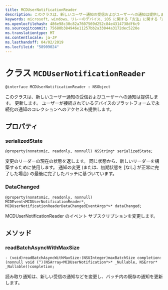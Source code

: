 ```yaml
---
title: MCDUserNotificationReader
description: このクラスは、新しいユーザー通知の受信およびユーザーへの通知は提供します。 更新します。 ユーザーが接続されているデバイスのプラットフォームで永続化の通知のコレクションへのアクセスも提供します。
keywords: microsoft、windows、リレーのデバイス、iOS に関する「方法」に関する「方法」の iPhone
ms.openlocfilehash: 486e98c30c82a7607569d252c84e4314738df6c9
ms.sourcegitcommit: 75680b384946e11257bb2a33044a3172dec5220e
ms.translationtype: MT
ms.contentlocale: ja-JP
ms.lasthandoff: 04/02/2019
ms.locfileid: "58909024"
---
```

# <a name="class-mcdusernotificationreader"></a>クラス `MCDUserNotificationReader`

```
@interface MCDUserNotificationReader : NSObject
```

このクラスは、新しいユーザー通知の受信およびユーザーへの通知は提供します。 更新します。 ユーザーが接続されているデバイスのプラットフォームで永続化の通知のコレクションへのアクセスも提供します。  

## <a name="properties"></a>プロパティ

### <a name="serializedstate"></a>serializedState
`@property(nonatomic, readonly, nonnull) NSString* serializedState;`

変更のリーダーの現在の状態を返します。 同じ状態から、新しいリーダーを構築するために使用します。
通知の変更 (または、初期状態を [なし] が正常に完了した場合) の最後に完了したバッチに基づいています。

### <a name="datachanged"></a>DataChanged
`@property(nonatomic, readonly, nonnull) MCDEvent<MCDUserNotificationReader*, MCDUserNotificationReaderDataChangedEventArgs*>* dataChanged;`

MCDUserNotificationReader のイベント サブスクリプションを変更します。

## <a name="methods"></a>メソッド

### <a name="readbatchasyncwithmaxsize"></a>readBatchAsyncWithMaxSize
`- (void)readBatchAsyncWithMaxSize:(NSUInteger)maxBatchSize
                       completion:(nonnull void (^)(NSArray<MCDUserNotification*>* _Nullable, NSError* _Nullable))completion;`

読み取り通知は、新しい受信の通知などを変更し、バッチ内の既存の通知を更新します。